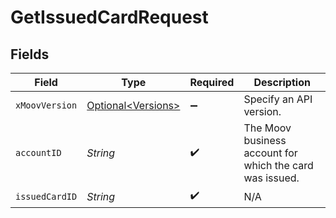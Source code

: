 # GetIssuedCardRequest


## Fields

| Field                                                      | Type                                                       | Required                                                   | Description                                                |
| ---------------------------------------------------------- | ---------------------------------------------------------- | ---------------------------------------------------------- | ---------------------------------------------------------- |
| `xMoovVersion`                                             | [Optional\<Versions>](../../models/components/Versions.md) | :heavy_minus_sign:                                         | Specify an API version.                                    |
| `accountID`                                                | *String*                                                   | :heavy_check_mark:                                         | The Moov business account for which the card was issued.   |
| `issuedCardID`                                             | *String*                                                   | :heavy_check_mark:                                         | N/A                                                        |